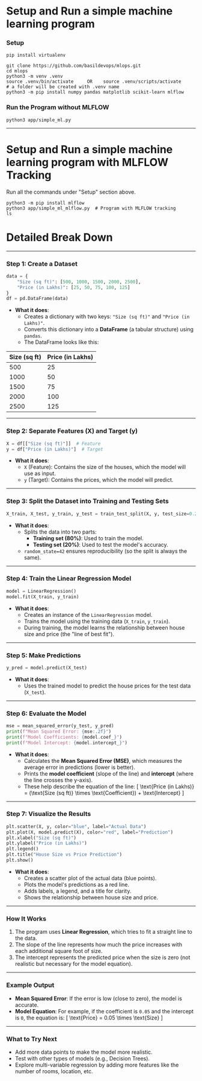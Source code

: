 # Setup and Run a simple machine learning program
### Setup
```
pip install virtualenv

git clone https://github.com/basildevops/mlops.git
cd mlops
python3 -m venv .venv
source .venv/bin/activate     OR    source .venv/scripts/activate             # a folder will be created with .venv name
python3 -m pip install numpy pandas matplotlib scikit-learn mlflow
```

### Run the Program without MLFLOW
```
python3 app/simple_ml.py
```
---


# Setup and Run a simple machine learning program with MLFLOW Tracking

Run all the commands under "Setup" section above.

```
python3 -m pip install mlflow
python3 app/simple_ml_mlflow.py  # Program with MLFLOW tracking
ls
```


# Detailed Break Down
---

### **Step 1: Create a Dataset**
```python
data = {
    "Size (sq ft)": [500, 1000, 1500, 2000, 2500],
    "Price (in Lakhs)": [25, 50, 75, 100, 125]
}
df = pd.DataFrame(data)
```
- **What it does**: 
  - Creates a dictionary with two keys: `"Size (sq ft)"` and `"Price (in Lakhs)"`.
  - Converts this dictionary into a **DataFrame** (a tabular structure) using `pandas`. 
  - The DataFrame looks like this:

| Size (sq ft) | Price (in Lakhs) |
|--------------|------------------|
| 500          | 25               |
| 1000         | 50               |
| 1500         | 75               |
| 2000         | 100              |
| 2500         | 125              |

---

### **Step 2: Separate Features (X) and Target (y)**
```python
X = df[["Size (sq ft)"]]  # Feature
y = df["Price (in Lakhs)"]  # Target
```
- **What it does**:
  - `X` (Feature): Contains the size of the houses, which the model will use as input.
  - `y` (Target): Contains the prices, which the model will predict.

---

### **Step 3: Split the Dataset into Training and Testing Sets**
```python
X_train, X_test, y_train, y_test = train_test_split(X, y, test_size=0.2, random_state=42)
```
- **What it does**:
  - Splits the data into two parts:
    - **Training set (80%)**: Used to train the model.
    - **Testing set (20%)**: Used to test the model's accuracy.
  - `random_state=42` ensures reproducibility (so the split is always the same).

---

### **Step 4: Train the Linear Regression Model**
```python
model = LinearRegression()
model.fit(X_train, y_train)
```
- **What it does**:
  - Creates an instance of the `LinearRegression` model.
  - Trains the model using the training data (`X_train`, `y_train`).
  - During training, the model learns the relationship between house size and price (the "line of best fit").

---

### **Step 5: Make Predictions**
```python
y_pred = model.predict(X_test)
```
- **What it does**:
  - Uses the trained model to predict the house prices for the test data (`X_test`).

---

### **Step 6: Evaluate the Model**
```python
mse = mean_squared_error(y_test, y_pred)
print(f"Mean Squared Error: {mse:.2f}")
print(f"Model Coefficients: {model.coef_}")
print(f"Model Intercept: {model.intercept_}")
```
- **What it does**:
  - Calculates the **Mean Squared Error (MSE)**, which measures the average error in predictions (lower is better).
  - Prints the **model coefficient** (slope of the line) and **intercept** (where the line crosses the y-axis).
  - These help describe the equation of the line: 
    \[
    \text{Price (in Lakhs)} = (\text{Size (sq ft)} \times \text{Coefficient}) + \text{Intercept}
    \]

---

### **Step 7: Visualize the Results**
```python
plt.scatter(X, y, color="blue", label="Actual Data")
plt.plot(X, model.predict(X), color="red", label="Prediction")
plt.xlabel("Size (sq ft)")
plt.ylabel("Price (in Lakhs)")
plt.legend()
plt.title("House Size vs Price Prediction")
plt.show()
```
- **What it does**:
  - Creates a scatter plot of the actual data (blue points).
  - Plots the model's predictions as a red line.
  - Adds labels, a legend, and a title for clarity.
  - Shows the relationship between house size and price.

---

### **How It Works**
1. The program uses **Linear Regression**, which tries to fit a straight line to the data.
2. The slope of the line represents how much the price increases with each additional square foot of size.
3. The intercept represents the predicted price when the size is zero (not realistic but necessary for the model equation).

---

### Example Output
- **Mean Squared Error**: If the error is low (close to zero), the model is accurate.
- **Model Equation**: For example, if the coefficient is `0.05` and the intercept is `0`, the equation is:
  \[
  \text{Price} = 0.05 \times \text{Size}
  \]

---

### What to Try Next
- Add more data points to make the model more realistic.
- Test with other types of models (e.g., Decision Trees).
- Explore multi-variable regression by adding more features like the number of rooms, location, etc.
